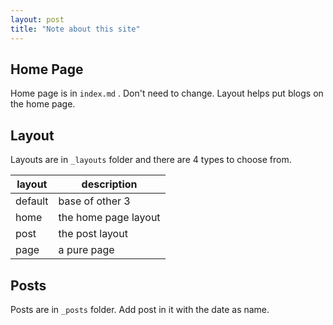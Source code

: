 ```yaml
---
layout: post
title: "Note about this site"
---
```

## Home Page
Home page is in `index.md` . Don't need to change. Layout helps put blogs on the home page.

## Layout
Layouts are in `_layouts` folder and there are 4 types to choose from.

|layout|description|
|---|---|
|default|base of other 3|
|home|the home page layout|
|post|the post layout|
|page|a pure page|

## Posts
Posts are in `_posts` folder. Add post in it with the date as name.
